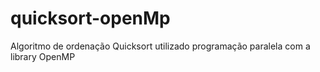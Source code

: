 # quicksort-openMp
Algoritmo de ordenação Quicksort utilizado programação paralela com a library OpenMP
